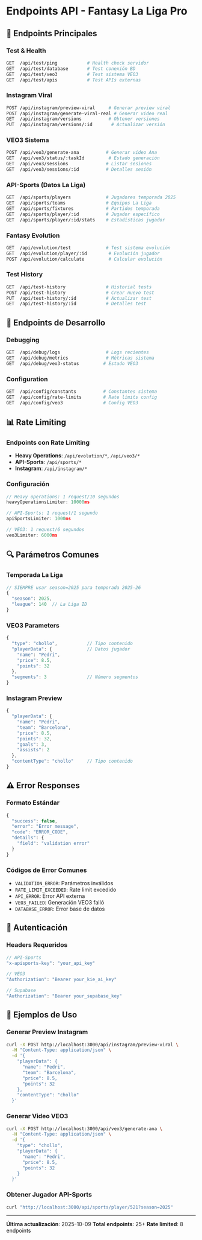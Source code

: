 # Endpoints API - Fantasy La Liga Pro

## 🎯 Endpoints Principales

### Test & Health
```bash
GET  /api/test/ping           # Health check servidor
GET  /api/test/database       # Test conexión BD
GET  /api/test/veo3           # Test sistema VEO3
GET  /api/test/apis           # Test APIs externas
```

### Instagram Viral
```bash
POST /api/instagram/preview-viral     # Generar preview viral
POST /api/instagram/generate-viral-real # Generar video real
GET  /api/instagram/versions          # Obtener versiones
PUT  /api/instagram/versions/:id       # Actualizar versión
```

### VEO3 Sistema
```bash
POST /api/veo3/generate-ana          # Generar video Ana
GET  /api/veo3/status/:taskId         # Estado generación
GET  /api/veo3/sessions              # Listar sesiones
GET  /api/veo3/sessions/:id          # Detalles sesión
```

### API-Sports (Datos La Liga)
```bash
GET  /api/sports/players             # Jugadores temporada 2025
GET  /api/sports/teams               # Equipos La Liga
GET  /api/sports/fixtures            # Partidos temporada
GET  /api/sports/player/:id          # Jugador específico
GET  /api/sports/player/:id/stats    # Estadísticas jugador
```

### Fantasy Evolution
```bash
GET  /api/evolution/test             # Test sistema evolución
GET  /api/evolution/player/:id        # Evolución jugador
POST /api/evolution/calculate         # Calcular evolución
```

### Test History
```bash
GET  /api/test-history               # Historial tests
POST /api/test-history               # Crear nuevo test
PUT  /api/test-history/:id           # Actualizar test
GET  /api/test-history/:id           # Detalles test
```

## 🔧 Endpoints de Desarrollo

### Debugging
```bash
GET  /api/debug/logs                 # Logs recientes
GET  /api/debug/metrics              # Métricas sistema
GET  /api/debug/veo3-status         # Estado VEO3
```

### Configuration
```bash
GET  /api/config/constants          # Constantes sistema
GET  /api/config/rate-limits        # Rate limits config
GET  /api/config/veo3               # Config VEO3
```

## 📊 Rate Limiting

### Endpoints con Rate Limiting
- **Heavy Operations**: `/api/evolution/*`, `/api/veo3/*`
- **API-Sports**: `/api/sports/*`
- **Instagram**: `/api/instagram/*`

### Configuración
```javascript
// Heavy operations: 1 request/10 segundos
heavyOperationsLimiter: 10000ms

// API-Sports: 1 request/1 segundo  
apiSportsLimiter: 1000ms

// VEO3: 1 request/6 segundos
veo3Limiter: 6000ms
```

## 🔍 Parámetros Comunes

### Temporada La Liga
```javascript
// SIEMPRE usar season=2025 para temporada 2025-26
{
  "season": 2025,
  "league": 140  // La Liga ID
}
```

### VEO3 Parameters
```javascript
{
  "type": "chollo",           // Tipo contenido
  "playerData": {             // Datos jugador
    "name": "Pedri",
    "price": 8.5,
    "points": 32
  },
  "segments": 3               // Número segmentos
}
```

### Instagram Preview
```javascript
{
  "playerData": {
    "name": "Pedri",
    "team": "Barcelona", 
    "price": 8.5,
    "points": 32,
    "goals": 3,
    "assists": 2
  },
  "contentType": "chollo"     // Tipo contenido
}
```

## ⚠️ Error Responses

### Formato Estándar
```javascript
{
  "success": false,
  "error": "Error message",
  "code": "ERROR_CODE",
  "details": {
    "field": "validation error"
  }
}
```

### Códigos de Error Comunes
- `VALIDATION_ERROR`: Parámetros inválidos
- `RATE_LIMIT_EXCEEDED`: Rate limit excedido
- `API_ERROR`: Error API externa
- `VEO3_FAILED`: Generación VEO3 falló
- `DATABASE_ERROR`: Error base de datos

## 🔐 Autenticación

### Headers Requeridos
```javascript
// API-Sports
"x-apisports-key": "your_api_key"

// VEO3
"Authorization": "Bearer your_kie_ai_key"

// Supabase
"Authorization": "Bearer your_supabase_key"
```

## 📝 Ejemplos de Uso

### Generar Preview Instagram
```bash
curl -X POST http://localhost:3000/api/instagram/preview-viral \
  -H "Content-Type: application/json" \
  -d '{
    "playerData": {
      "name": "Pedri",
      "team": "Barcelona",
      "price": 8.5,
      "points": 32
    },
    "contentType": "chollo"
  }'
```

### Generar Video VEO3
```bash
curl -X POST http://localhost:3000/api/veo3/generate-ana \
  -H "Content-Type: application/json" \
  -d '{
    "type": "chollo",
    "playerData": {
      "name": "Pedri",
      "price": 8.5,
      "points": 32
    }
  }'
```

### Obtener Jugador API-Sports
```bash
curl "http://localhost:3000/api/sports/player/521?season=2025"
```

---

**Última actualización**: 2025-10-09
**Total endpoints**: 25+
**Rate limited**: 8 endpoints



